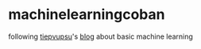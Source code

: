 # machinelearningcoban

following [tiepvupsu](https://github.com/tiepvupsu)'s [blog](https://machinelearningcoban.com/) about basic machine learning

